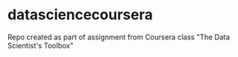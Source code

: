 datasciencecoursera
===================

Repo created as part of assignment from Coursera class "The Data Scientist's Toolbox"
